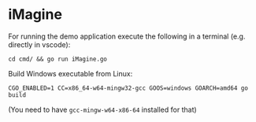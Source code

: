 # iMagine

For running the demo application execute the following in a terminal (e.g. directly in vscode):

`cd cmd/ && go run iMagine.go`

Build Windows executable from Linux:
```
CGO_ENABLED=1 CC=x86_64-w64-mingw32-gcc GOOS=windows GOARCH=amd64 go build
```
(You need to have `gcc-mingw-w64-x86-64` installed for that)

